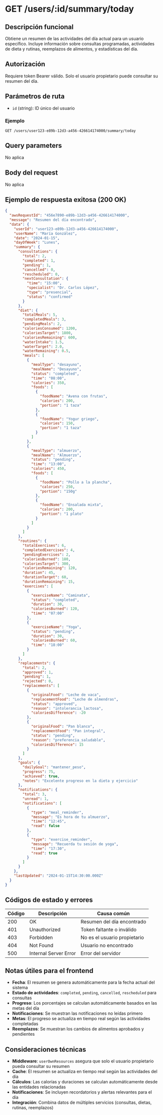 # GET /users/:id/summary/today

## Descripción funcional

Obtiene un resumen de las actividades del día actual para un usuario específico. Incluye información sobre consultas programadas, actividades de dieta y rutinas, reemplazos de alimentos, y estadísticas del día.

## Autorización

Requiere token Bearer válido. Solo el usuario propietario puede consultar su resumen del día.

## Parámetros de ruta

- `id` (string): ID único del usuario

### Ejemplo
```
GET /users/user123-e89b-12d3-a456-426614174000/summary/today
```

## Query parameters

No aplica

## Body del request

No aplica

## Ejemplo de respuesta exitosa (200 OK)

```json
{
  "awsRequestId": "456e7890-e89b-12d3-a456-426614174000",
  "message": "Resumen del día encontrado",
  "data": {
    "userId": "user123-e89b-12d3-a456-426614174000",
    "userName": "María González",
    "date": "2024-01-15",
    "dayOfWeek": "Lunes",
    "summary": {
      "consultations": {
        "total": 2,
        "completed": 1,
        "pending": 1,
        "cancelled": 0,
        "rescheduled": 0,
        "nextConsultation": {
          "time": "15:00",
          "specialist": "Dr. Carlos López",
          "type": "presencial",
          "status": "confirmed"
        }
      },
      "diet": {
        "totalMeals": 5,
        "completedMeals": 3,
        "pendingMeals": 2,
        "caloriesConsumed": 1200,
        "caloriesTarget": 1800,
        "caloriesRemaining": 600,
        "waterIntake": 1.5,
        "waterTarget": 2.0,
        "waterRemaining": 0.5,
        "meals": [
          {
            "mealType": "desayuno",
            "mealName": "Desayuno",
            "status": "completed",
            "time": "08:00",
            "calories": 350,
            "foods": [
              {
                "foodName": "Avena con frutas",
                "calories": 200,
                "portion": "1 taza"
              },
              {
                "foodName": "Yogur griego",
                "calories": 150,
                "portion": "1 taza"
              }
            ]
          },
          {
            "mealType": "almuerzo",
            "mealName": "Almuerzo",
            "status": "pending",
            "time": "13:00",
            "calories": 450,
            "foods": [
              {
                "foodName": "Pollo a la plancha",
                "calories": 250,
                "portion": "150g"
              },
              {
                "foodName": "Ensalada mixta",
                "calories": 200,
                "portion": "1 plato"
              }
            ]
          }
        ]
      },
      "routines": {
        "totalExercises": 6,
        "completedExercises": 4,
        "pendingExercises": 2,
        "caloriesBurned": 180,
        "caloriesTarget": 300,
        "caloriesRemaining": 120,
        "duration": 45,
        "durationTarget": 60,
        "durationRemaining": 15,
        "exercises": [
          {
            "exerciseName": "Caminata",
            "status": "completed",
            "duration": 30,
            "caloriesBurned": 120,
            "time": "07:00"
          },
          {
            "exerciseName": "Yoga",
            "status": "pending",
            "duration": 30,
            "caloriesBurned": 60,
            "time": "18:00"
          }
        ]
      },
      "replacements": {
        "total": 2,
        "approved": 1,
        "pending": 1,
        "rejected": 0,
        "replacements": [
          {
            "originalFood": "Leche de vaca",
            "replacementFood": "Leche de almendras",
            "status": "approved",
            "reason": "intolerancia_lactosa",
            "caloriesDifference": -20
          },
          {
            "originalFood": "Pan blanco",
            "replacementFood": "Pan integral",
            "status": "pending",
            "reason": "preferencia_saludable",
            "caloriesDifference": 15
          }
        ]
      },
      "goals": {
        "dailyGoal": "mantener_peso",
        "progress": 75,
        "achieved": true,
        "notes": "Excelente progreso en la dieta y ejercicio"
      },
      "notifications": {
        "total": 3,
        "unread": 1,
        "notifications": [
          {
            "type": "meal_reminder",
            "message": "Es hora de tu almuerzo",
            "time": "12:45",
            "read": false
          },
          {
            "type": "exercise_reminder",
            "message": "Recuerda tu sesión de yoga",
            "time": "17:30",
            "read": true
          }
        ]
      }
    },
    "lastUpdated": "2024-01-15T14:30:00.000Z"
  }
}
```

## Códigos de estado y errores

| Código | Descripción | Causa común |
|--------|-------------|-------------|
| 200 | OK | Resumen del día encontrado |
| 401 | Unauthorized | Token faltante o inválido |
| 403 | Forbidden | No es el usuario propietario |
| 404 | Not Found | Usuario no encontrado |
| 500 | Internal Server Error | Error del servidor |

## Notas útiles para el frontend

- **Fecha**: El resumen se genera automáticamente para la fecha actual del sistema
- **Estado de actividades**: `completed`, `pending`, `cancelled`, `rescheduled` para consultas
- **Progreso**: Los porcentajes se calculan automáticamente basados en las metas del día
- **Notificaciones**: Se muestran las notificaciones no leídas primero
- **Metas**: El progreso se actualiza en tiempo real según las actividades completadas
- **Reemplazos**: Se muestran los cambios de alimentos aprobados y pendientes

## Consideraciones técnicas

- **Middleware**: `userOwnResources` asegura que solo el usuario propietario pueda consultar su resumen
- **Cache**: El resumen se actualiza en tiempo real según las actividades del día
- **Cálculos**: Las calorías y duraciones se calculan automáticamente desde las entidades relacionadas
- **Notificaciones**: Se incluyen recordatorios y alertas relevantes para el día
- **Integración**: Combina datos de múltiples servicios (consultas, dietas, rutinas, reemplazos)
